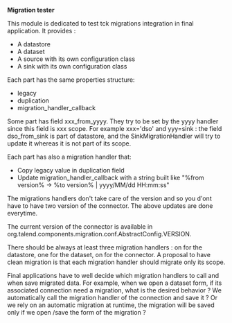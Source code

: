 **Migration tester**

This module is dedicated to test tck migrations integration in final application. It provides :
- A datastore
- A dataset
- A source with its own configuration class
- A sink with its own configuration class

Each part has the same properties structure:
- legacy
- duplication
- migration_handler_callback

Some part has field xxx_from_yyyy. They try to be set by the yyyy handler since this field is xxx scope.
For example xxx='dso' and yyy=sink : the field dso_from_sink is part of datastore, and the SinkMigrationHandler will try to update it whereas it is not part of its scope. 

Each part has also a migration handler that:
- Copy legacy value in duplication field
- Update migration_handler_callback with a string built like "%from version% -> %to version% | yyyy/MM/dd HH:mm:ss"

The migrations handlers don't take care of the version and so you d'ont have to have two version of the connector.
The above updates are done everytime. 

The current version of the connector is available in org.talend.components.migration.conf.AbstractConfig.VERSION.

There should be always at least three migration handlers : on for the datastore, one for the dataset, on for the connector.
A proposal to have clean migration is that each migration handler should migrate only its scope.

Final applications have to well decide which migration handlers to call and when save migrated data.
For example, when we open a dataset form, if its associated connection need a migration, what is the desired behavior ?
We automatically call the migration handler of the connection and save it ?
Or we rely on an automatic migration at runtime, the migration will be saved only if we open /save the form of the migration ? 
